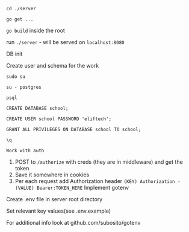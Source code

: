 `cd ./server`

`go get ...`

`go build` inside the root 

run `./server` - will be served on `localhost:8080`

DB init

Create user and schema for the work

`sudo su`

`su - postgres`

`psql`

`CREATE DATABASE school;`

`CREATE USER school PASSWORD 'eliftech';`

`GRANT ALL PRIVILEGES ON DATABASE school TO school;`

`\q`

    Work with auth
    
1) POST to `/authorize` with creds (they are in middleware) and get the token
2) Save it somewhere in cookies
3) Per each request add Authorization header
`(KEY) Authorization - (VALUE) Bearer:TOKEN_HERE`
Implement gotenv

Create .env file in server root directory

Set relevant key values(see .env.example)

For additional info look at github.com/subosito/gotenv
